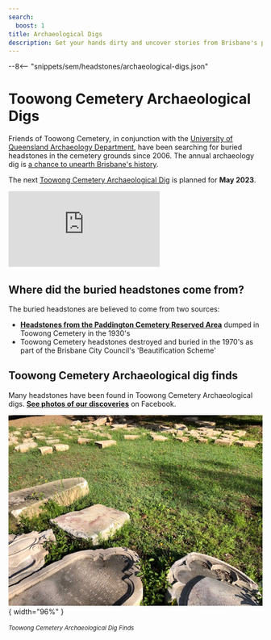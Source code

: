 ```yaml
---
search:
  boost: 1
title: Archaeological Digs
description: Get your hands dirty and uncover stories from Brisbane's past 
---
```


--8<-- "snippets/sem/headstones/archaeological-digs.json"

# Toowong Cemetery Archaeological Digs

Friends of Toowong Cemetery, in conjunction with the [University of Queensland Archaeology Department](https://social-science.uq.edu.au/undergraduate/archaeology), have been searching for buried headstones in the cemetery grounds since 2006. The annual archaeology dig is [a chance to unearth Brisbane's history](https://www.abc.net.au/news/2018-05-26/archaeology-dig-at-toowong-cemetery-a-chance-to-unearth-history/9800474). 

The next [Toowong Cemetery Archaeological Dig](https://archaeologyweek.org/events-list?category=Qld) is planned for **May 2023**.

<div class="video-wrapper">
  <iframe src="https://www.youtube.com/embed/hgCx4OW69cY" title="YouTube video player" frameborder="0" allow="accelerometer; clipboard-write; encrypted-media; gyroscope; picture-in-picture" allowfullscreen></iframe>
</div> 

## Where did the buried headstones come from?

The buried headstones are believed to come from two sources: 

- **[Headstones from the Paddington Cemetery Reserved Area](lost-paddington-headstones.md)** dumped in Toowong Cemetery in the 1930's
- Toowong Cemetery headstones destroyed and buried in the 1970's as part of the Brisbane City Council's 'Beautification Scheme'

## Toowong Cemetery Archaeological dig finds 

Many headstones have been found in Toowong Cemetery Archaeological digs. **[See photos of our discoveries](https://www.facebook.com/pg/1871fotc/photos/?ref=page_internal)** on Facebook.

![Discovered headstones](../assets/lost-and-found.jpg){ width="96%" } 

*<small>Toowong Cemetery Archaeological Dig Finds</small>*
